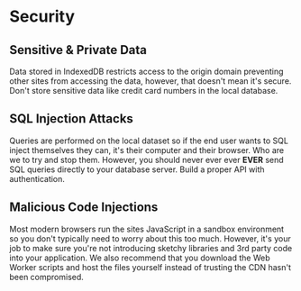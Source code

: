 # Security

## Sensitive & Private Data

Data stored in IndexedDB restricts access to the origin domain preventing other sites from accessing the data, however, that doesn't mean it's secure. Don't store sensitive data like credit card numbers in the local database.

## SQL Injection Attacks

Queries are performed on the local dataset so if the end user wants to SQL inject themselves they can, it's their computer and their browser. Who are we to try and stop them. However, you should never ever ever **EVER** send SQL queries directly to your database server. Build a proper API with authentication.

## Malicious Code Injections

Most modern browsers run the sites JavaScript in a sandbox environment so you don't typically need to worry about this too much. However, it's your job to make sure you're not introducing sketchy libraries and 3rd party code into your application. We also recommend that you download the Web Worker scripts and host the files yourself instead of trusting the CDN hasn't been compromised.